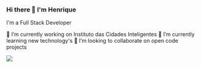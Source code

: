 ### Hi there 👋 I'm Henrique 

I'm a Full Stack Developer 

🔭 I’m currently working on Instituto das Cidades Inteligentes
🌱 I’m currently learning new technology's 
👯 I’m looking to collaborate on open code projects

<img src="{https://img.shields.io/badge/C%23-239120?style=for-the-badge&logo=c-sharp&logoColor=white }" />

